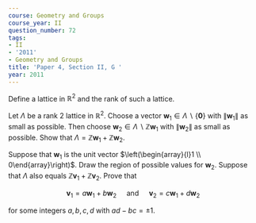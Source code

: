 ```yaml
---
course: Geometry and Groups
course_year: II
question_number: 72
tags:
- II
- '2011'
- Geometry and Groups
title: 'Paper 4, Section II, G '
year: 2011
---
```




Define a lattice in $\mathbb{R}^{2}$ and the rank of such a lattice.

Let $\Lambda$ be a rank 2 lattice in $\mathbb{R}^{2}$. Choose a vector $\boldsymbol{w}_{1} \in \Lambda \backslash\{\boldsymbol{0}\}$ with $\left\|\boldsymbol{w}_{1}\right\|$ as small as possible. Then choose $\boldsymbol{w}_{2} \in \Lambda \backslash \mathbb{Z} \boldsymbol{w}_{1}$ with $\left\|\boldsymbol{w}_{2}\right\|$ as small as possible. Show that $\Lambda=\mathbb{Z} \boldsymbol{w}_{1}+\mathbb{Z} \boldsymbol{w}_{2}$.

Suppose that $\boldsymbol{w}_{1}$ is the unit vector $\left(\begin{array}{l}1 \\ 0\end{array}\right)$. Draw the region of possible values for $\boldsymbol{w}_{2}$. Suppose that $\Lambda$ also equals $\mathbb{Z} \boldsymbol{v}_{1}+\mathbb{Z} \boldsymbol{v}_{2}$. Prove that

$$\boldsymbol{v}_{1}=a \boldsymbol{w}_{1}+b \boldsymbol{w}_{2} \quad \text { and } \quad \boldsymbol{v}_{2}=c \boldsymbol{w}_{1}+d \boldsymbol{w}_{2}$$

for some integers $a, b, c, d$ with $a d-b c=\pm 1$.